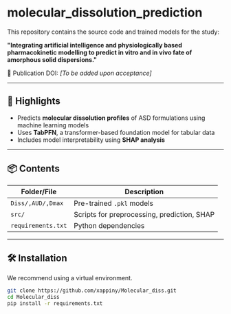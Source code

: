 # molecular_dissolution_prediction

This repository contains the source code and trained models for the study:

**"Integrating artificial intelligence and physiologically based pharmacokinetic modelling to predict in vitro and in vivo fate of amorphous solid dispersions."**
 
📄 Publication DOI: *[To be added upon acceptance]*

---

## 🌟 Highlights

- Predicts **molecular dissolution profiles** of ASD formulations using machine learning models
- Uses **TabPFN**, a transformer-based foundation model for tabular data
- Includes model interpretability using **SHAP analysis**

---

## 📦 Contents

| Folder/File       | Description                                         |
|-------------------|-----------------------------------------------------|
| `Diss/,AUD/,Dmax` | Pre-trained `.pkl` models                           |
| `src/`            | Scripts for preprocessing, prediction, SHAP         |
| `requirements.txt`| Python dependencies                                 |

---

## 🛠️ Installation

We recommend using a virtual environment.

```bash
git clone https://github.com/xappiny/Molecular_diss.git
cd Molecular_diss
pip install -r requirements.txt
